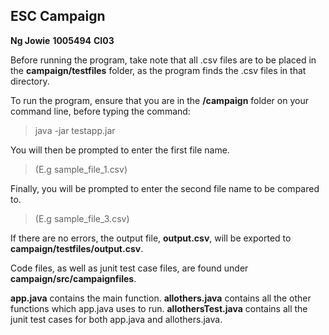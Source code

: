 ESC Campaign
------------
**Ng Jowie**
**1005494**
**CI03**

Before running the program, take note that all .csv files are to be placed in the **campaign/testfiles** folder, as the program finds the .csv files in that directory.

To run the program, ensure that you are in the **/campaign** folder on your command line, before typing the command:
> java -jar testapp.jar

You will then be prompted to enter the first file name. 
> (E.g sample_file_1.csv)

Finally, you will be prompted to enter the second file name to be compared to.
> (E.g sample_file_3.csv)

If there are no errors, the output file, **output.csv**, will be exported to **campaign/testfiles/output.csv**.

Code files, as well as junit test case files, are found under **campaign/src/campaignfiles**.

**app.java** contains the main function.
**allothers.java** contains all the other functions which app.java uses to run.
**allothersTest.java** contains all the junit test cases for both app.java and allothers.java.
